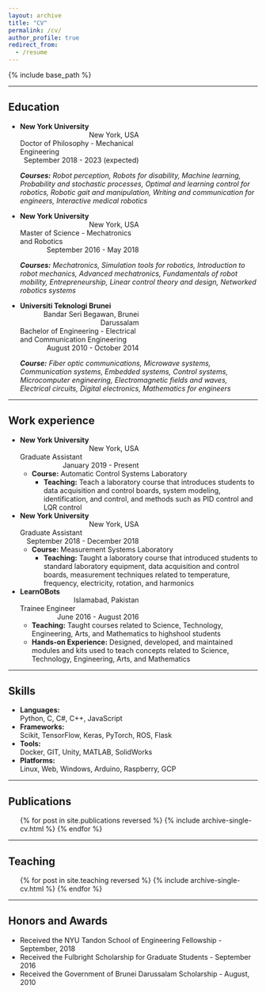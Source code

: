 ```yaml
---
layout: archive
title: "CV"
permalink: /cv/
author_profile: true
redirect_from:
  - /resume
---
```


{% include base_path %}

---
## Education

* <div style="display: inline-block; text-align: left; font-weight: bold; width: 50%;">New York University</div> <div style="display: inline-block; text-align: right; width: 50%;">New York, USA</div>  
  <div style="display: inline-block; text-align: left; width: 50%;">Doctor of Philosophy - Mechanical Engineering</div> <div style="display: inline-block; text-align: right; width: 50%;">September 2018 - 2023 (expected)</div>

  ***Courses:*** *Robot perception, Robots for disability, Machine learning, Probability and stochastic processes, Optimal and learning control for robotics, Robotic gait and manipulation, Writing and communication for engineers, Interactive medical robotics*

* <div style="display: inline-block; text-align: left; font-weight: bold; width: 50%;">New York University</div> <div style="display: inline-block; text-align: right; width: 50%;">New York, USA</div>  
  <div style="display: inline-block; text-align: left; width: 50%;">Master of Science - Mechatronics and Robotics</div> <div style="display: inline-block; text-align: right; width: 50%;">September 2016 - May 2018</div>  

  ***Courses:*** *Mechatronics, Simulation tools for robotics, Introduction to robot mechanics, Advanced mechatronics, Fundamentals of robot mobility, Entrepreneurship, Linear control theory and design, Networked robotics systems*

* <div style="display: inline-block; text-align: left; font-weight: bold; width: 50%;">Universiti Teknologi Brunei</div> <div style="display: inline-block; text-align: right; width: 50%;">Bandar Seri Begawan, Brunei Darussalam</div>  
  <div style="display: inline-block; text-align: left; width: 50%;">Bachelor of Engineering - Electrical and Communication Engineering</div> <div style="display: inline-block; text-align: right; width: 50%;"> August 2010 - October 2014</div>

  ***Course:*** *Fiber optic communications, Microwave systems, Communication systems, Embedded systems, Control systems, Microcomputer engineering, Electromagnetic fields and waves, Electrical circuits, Digital electronics, Mathematics for engineers*


---
## Work experience

<!-- * **New York University** | New York, USA   -->
* <div style="display: inline-block; text-align: left; font-weight: bold; width: 50%;">New York University</div> <div style="display: inline-block; text-align: right; width: 50%;">New York, USA</div>  
  <div style="display: inline-block; text-align: left; width: 50%;">Graduate Assistant</div> <div style="display: inline-block; text-align: right; width: 50%;">January 2019 - Present</div>

  * **Course:** Automatic Control Systems Laboratory
    * **Teaching:** Teach a laboratory course that introduces students to data acquisition and control boards, system modeling, identification, and control, and methods such as PID control and LQR control


* <div style="display: inline-block; text-align: left; font-weight: bold; width: 50%;">New York University</div> <div style="display: inline-block; text-align: right; width: 50%;">New York, USA</div>  
  <div style="display: inline-block; text-align: left; width: 50%;">Graduate Assistant</div> <div style="display: inline-block; text-align: right; width: 50%;">September 2018 - December 2018</div>  

  * **Course:** Measurement Systems Laboratory
    * **Teaching:** Taught a laboratory course that introduced students to standard laboratory equipment, data acquisition and control boards, measurement techniques related to temperature, frequency, electricity, rotation, and harmonics


* <div style="display: inline-block; text-align: left; font-weight: bold; width: 50%;">LearnOBots</div> <div style="display: inline-block; text-align: right; width: 50%;">Islamabad, Pakistan</div>  
  <div style="display: inline-block; text-align: left; width: 50%;">Trainee Engineer</div> <div style="display: inline-block; text-align: right; width: 50%;">June 2016 - August 2016</div>  

  * **Teaching:** Taught courses related to Science, Technology, Engineering, Arts, and Mathematics to highshool students
  * **Hands-on Experience:** Designed, developed, and maintained modules and kits used to teach concepts related to Science, Technology, Engineering, Arts, and Mathematics


---
## Skills

* <div style="display: inline-block; text-align: left; font-weight: bold; width: 30%;">Languages:</div> <div style="display: inline-block; text-align: left; width: 70%;">Python, C, C#, C++, JavaScript</div>

* <div style="display: inline-block; text-align: left; font-weight: bold; width: 30%;">Frameworks:</div> <div style="display: inline-block; text-align: left; width: 70%;">Scikit, TensorFlow, Keras, PyTorch, ROS, Flask</div>

* <div style="display: inline-block; text-align: left; font-weight: bold; width: 30%;">Tools:</div> <div style="display: inline-block; text-align: left; width: 70%;">Docker, GIT, Unity, MATLAB, SolidWorks</div>

* <div style="display: inline-block; text-align: left; font-weight: bold; width: 30%;">Platforms:</div> <div style="display: inline-block; text-align: left; width: 70%;">Linux, Web, Windows, Arduino, Raspberry, GCP</div>


---
## Publications

  <ul>{% for post in site.publications reversed %}
    {% include archive-single-cv.html %}
  {% endfor %}</ul>
  
<!-- Talks
======
  <ul>{% for post in site.talks %}
    {% include archive-single-talk-cv.html %}
  {% endfor %}</ul> -->


---
## Teaching

  <ul>{% for post in site.teaching reversed %}
    {% include archive-single-cv.html %}
  {% endfor %}</ul>


---
## Honors and Awards

* Received the NYU Tandon School of Engineering Fellowship - September, 2018
* Received the Fulbright Scholarship for Graduate Students - September 2016
* Received the Government of Brunei Darussalam Scholarship - August, 2010

<!-- Service and leadership
======
* Currently signed in to 43 different slack teams -->
